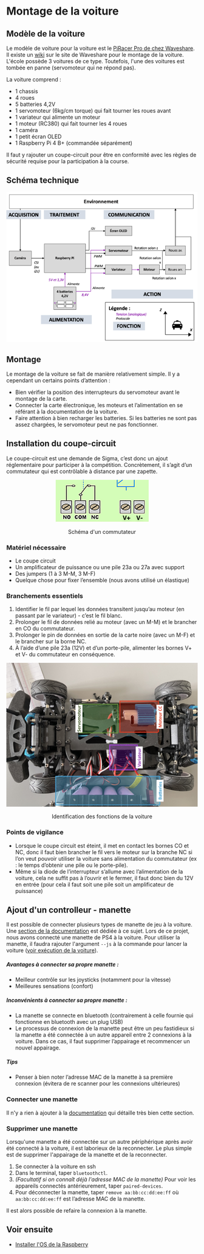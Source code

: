 # Montage de la voiture

## Modèle de la voiture

Le modèle de voiture pour la voiture est le [PiRacer Pro de chez Waveshare](https://www.waveshare.com/piracer-pro-ai-kit.htm). Il existe un [wiki](https://www.waveshare.com/wiki/PiRacer_Pro_AI_Kit) sur le site de Waveshare pour le montage de la voiture. L'école possède 3 voitures de ce type. Toutefois, l'une des voitures est tombée en panne (servomoteur qui ne répond pas).

La voiture comprend :

- 1 chassis
- 4 roues
- 5 batteries 4,2V
- 1 servomoteur (6kg/cm torque) qui fait tourner les roues avant
- 1 variateur qui alimente un moteur
- 1 moteur (RC380) qui fait tourner les 4 roues
- 1 caméra
- 1 petit écran OLED
- 1 Raspberry Pi 4 B+ (commandée séparément)

Il faut y rajouter un coupe-circuit pour être en conformité avec les règles de sécurité requise pour la participation à la course.

## Schéma technique

![](../../README_imgs/schema-bloc-voiture-sans-python.png)

## Montage
Le montage de la voiture se fait de manière relativement simple. Il y a cependant un certains points d’attention :

- Bien vérifier la position des interrupteurs du servomoteur avant le montage de la carte.
- Connecter la carte électronique, les moteurs et l’alimentation en se référant à la documentation de la voiture.
- Faire attention à bien recharger les batteries. Si les batteries ne sont pas assez chargées, le servomoteur peut ne pas fonctionner.

## Installation du coupe-circuit

Le coupe-circuit est une demande de Sigma, c’est donc un ajout réglementaire pour participer à la compétition. Concrètement, il s’agit d’un commutateur qui est contrôlable à distance par une zapette.

<center>

![](../../README_imgs/schema-commutateur.png)

Schéma d'un commutateur

</center>

### Matériel nécessaire 

- Le coupe circuit
- Un amplificateur de puissance ou une pile 23a ou 27a avec support
- Des jumpers (1 à 3 M-M, 3 M-F)
- Quelque chose pour fixer l’ensemble (nous avons utilisé un élastique)

### Branchements essentiels 

1. Identifier le fil par lequel les données transitent jusqu’au moteur (en passant par le variateur) - c’est le fil blanc.
2. Prolonger le fil de données relié au moteur (avec un M-M) et le brancher en CO du commutateur.
3. Prolonger le pin de données en sortie de la carte noire (avec un M-F) et le brancher sur la borne NC.
4. À l’aide d’une pile 23a (12V) et d’un porte-pile, alimenter les bornes V+ et V- du commutateur en conséquence.

<center>

![](../../README_imgs/photo-voiture-identification-moteur.jpg)

Identification des fonctions de la voiture

</center>

### Points de vigilance 

- Lorsque le coupe circuit est éteint, il met en contact les bornes CO et NC, donc il faut bien brancher le fil vers le moteur sur la branche NC si l’on veut pouvoir utiliser la voiture sans alimentation du commutateur (ex : le temps d’obtenir une pile ou le porte-pile).
- Même si la diode de l’interrupteur s’allume avec l’alimentation de la voiture, cela ne suffit pas à l’ouvrir et le fermer, il faut donc bien du 12V en entrée (pour cela il faut soit une pile soit un amplificateur de puissance)

## Ajout d'un controlleur - manette

Il est possible de connecter plusieurs types de manette de jeu à la voiture. Une [section de la documentation](https://docs.donkeycar.com/parts/controllers/) est dédiée à ce sujet. Lors de ce projet, nous  avons connecté une manette de PS4 à la voiture. Pour utiliser la manette, il faudra rajouter l'argument ```--js``` à la commande pour lancer la voiture ([voir exécution de la voiture](https://github.com/Rom-1T/ia_racing_imt/tree/main/integration)).

##### Avantages à connecter sa propre manette :
- Meilleur contrôle sur les joysticks (notamment pour la vitesse)
- Meilleures sensations (confort)

##### Inconvénients à connecter sa propre manette :
- La manette se connecte en bluetooth (contrairement à celle fournie qui fonctionne en bluetooth avec un plug USB)
- Le processus de connexion de la manette peut être un peu fastidieux si la manette a été connectée à un autre appareil entre 2 connexions à la voiture. Dans ce cas, il faut supprimer l’appairage et recommencer un nouvel appairage.

##### Tips 
- Penser à bien noter l’adresse MAC de la manette à sa première connexion (évitera de re scanner pour les connexions ultérieures)

### Connecter une manette

Il n'y a rien à ajouter à la [documentation](https://docs.donkeycar.com/parts/controllers/) qui détaille très bien cette section.

### Supprimer une manette
Lorsqu'une manette a été connectée sur un autre périphérique après avoir été connecté à la voiture, il est laborieux de la reconnecter. Le plus simple est de supprimer l'appairage de la manette et de la reconnecter.

1. Se connecter à la voiture en ssh
2. Dans le terminal, taper ```bluetoothctl```.
3. *(Facultatif si on connaît déjà l'adresse MAC de la manette)* Pour voir les appareils connectés antérieurement, taper ```paired-devices```.
4. Pour déconnecter la manette, taper ```remove aa:bb:cc:dd:ee:ff``` où ```aa:bb:cc:dd:ee:ff``` est l’adresse MAC de la manette.

Il est alors possible de refaire la connexion à la manette.


## Voir ensuite

- [Installer l'OS de la Raspberry](https://github.com/Rom-1T/ia_racing_imt/tree/main/integration)

